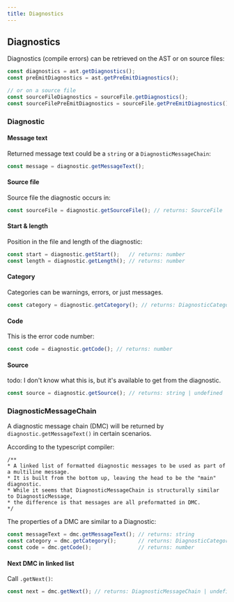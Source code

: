 ```yaml
---
title: Diagnostics
---
```


## Diagnostics

Diagnostics (compile errors) can be retrieved on the AST or on source files:

```ts
const diagnostics = ast.getDiagnostics();
const preEmitDiagnostics = ast.getPreEmitDiagnostics();

// or on a source file
const sourceFileDiagnostics = sourceFile.getDiagnostics();
const sourceFilePreEmitDiagnostics = sourceFile.getPreEmitDiagnostics();
```

### Diagnostic

#### Message text

Returned message text could be a `string` or a `DiagnosticMessageChain`:

```ts
const message = diagnostic.getMessageText();
```

#### Source file

Source file the diagnostic occurs in:

```ts
const sourceFile = diagnostic.getSourceFile(); // returns: SourceFile | undefined
```

#### Start & length

Position in the file and length of the diagnostic:

```ts
const start = diagnostic.getStart();   // returns: number
const length = diagnostic.getLength(); // returns: number
```

#### Category

Categories can be warnings, errors, or just messages.

```ts
const category = diagnostic.getCategory(); // returns: DiagnosticCategory
```

#### Code

This is the error code number:

```ts
const code = diagnostic.getCode(); // returns: number
```

#### Source

todo: I don't know what this is, but it's available to get from the diagnostic.

```ts
const source = diagnostic.getSource(); // returns: string | undefined
```

### DiagnosticMessageChain

A diagnostic message chain (DMC) will be returned by `diagnostic.getMessageText()` in certain scenarios.

According to the typescript compiler:

```
/**
* A linked list of formatted diagnostic messages to be used as part of a multiline message.
* It is built from the bottom up, leaving the head to be the "main" diagnostic.
* While it seems that DiagnosticMessageChain is structurally similar to DiagnosticMessage,
* the difference is that messages are all preformatted in DMC.
*/
```

The properties of a DMC are similar to a Diagnostic:

```ts
const messageText = dmc.getMessageText(); // returns: string
const category = dmc.getCategory();       // returns: DiagnosticCategory
const code = dmc.getCode();               // returns: number
```

#### Next DMC in linked list

Call `.getNext()`:

```ts
const next = dmc.getNext(); // returns: DiagnosticMessageChain | undefined
```

